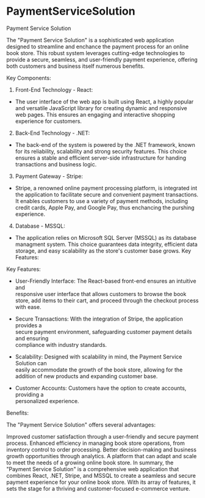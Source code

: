 # PaymentServiceSolution

Payment Service Solution

The "Payment Service Solution" is a sophisticated web application designed to
streamline and enchance the payment process for an online book store. This
robust system leverages cutting-edge technologies to provide a secure, seamless,
and user-friendly payment experience, offering both customers and business itself
numerous benefits.

Key Components:
1. Front-End Technology - React:
  - The user interface of the web app is built using React, a highly popular
    and versatile JavaScript library for creating dynamic and responsive web
    pages. This ensures an engaging and interactive shopping experience for
    customers.
2. Back-End Technology - .NET:
  - The back-end of the system is powered by the .NET framework, known for its
    reliability, scalability and strong security features. This choice ensures
    a stable and efficient server-side infrastructure for handing transactions
    and business logic.
3. Payment Gateway - Stripe:
  - Stripe, a renowned online payment processing platform, is integrated int the
    application to facilitate secure and convenient payment transactions. It
    enables customers to use a variety of payment methods, including credit cards,
    Apple Pay, and Google Pay, thus enchancing the purshing experience.
4. Database - MSSQL:
  - The application relies on Microsoft SQL Server (MSSQL) as its database
    managment system. This choice guarantees data integrity, efficient data
    storage, and easy scalability as the store's customer base grows.
    Key Features:

Key Features:
  - User-Friendly Interface: The React-based front-end ensures an intuitive and     
    responsive user interface that allows customers to browse the book store, add items     to their cart, and proceed through the checkout process with ease.

  - Secure Transactions: With the integration of Stripe, the application provides a     
    secure payment environment, safeguarding customer payment details and ensuring   
    compliance with industry standards.

  - Scalability: Designed with scalability in mind, the Payment Service Solution can   
    easily accommodate the growth of the book store, allowing for the addition of new 
    products and expanding customer base.

  - Customer Accounts: Customers have the option to create accounts, providing a   
    personalized experience.

Benefits:

The "Payment Service Solution" offers several advantages:

Improved customer satisfaction through a user-friendly and secure payment process.
Enhanced efficiency in managing book store operations, from inventory control to order processing.
Better decision-making and business growth opportunities through analytics.
A platform that can adapt and scale to meet the needs of a growing online book store.
In summary, the "Payment Service Solution" is a comprehensive web application that combines React, .NET, Stripe, and MSSQL to create a seamless and secure payment experience for your online book store. With its array of features, it sets the stage for a thriving and customer-focused e-commerce venture.
